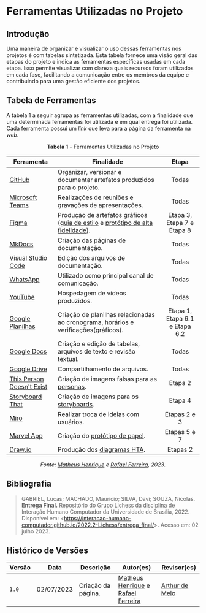 # Ferramentas Utilizadas no Projeto

## Introdução

Uma maneira de organizar e visualizar o uso dessas ferramentas nos projetos é com tabelas sintetizada. Esta tabela fornece uma visão geral das etapas do projeto e indica as ferramentas específicas usadas em cada etapa. Isso permite visualizar com clareza quais recursos foram utilizados em cada fase, facilitando a comunicação entre os membros da equipe e contribuindo para uma gestão eficiente dos projetos.

## Tabela de Ferramentas

A tabela 1 a seguir agrupa as ferramentas utilizadas, com a finalidade que uma determinada ferramentas foi utilizada e em qual entrega foi utilizada. Cada ferramenta possui um _link_ que leva para a página da ferramenta na _web_.

<center>

**Tabela 1** - Ferramentas Utilizadas no Projeto

| Ferramenta                                                                             | Finalidade                                                                                                                                                                                            |             Etapa              |
| -------------------------------------------------------------------------------------- | ----------------------------------------------------------------------------------------------------------------------------------------------------------------------------------------------------- | :----------------------------: |
| [GitHub](https://docs.github.com/pt)                                                   | Organizar, versionar e documentar artefatos produzidos para o projeto.                                                                                                                                |             Todas              |
| [Microsoft Teams](https://www.microsoft.com/pt-br/microsoft-teams/group-chat-software) | Realizações de reuniões e gravações de apresentações.                                                                                                                                                 |             Todas              |
| [Figma](https://www.figma.com/)                                                        | Produção de artefatos gráficos ([guia de estilo](../analise-de-requisitos/guia-de-estilo.md) e [protótipo de alta fidelidade](../design-avaliacao-desenvolvimento/nivel-3/relato-resultados-paf.md)). |   Etapa 3, Etapa 7 e Etapa 8   |
| [MkDocs](https://www.mkdocs.org/)                                                      | Criação das páginas de documentação.                                                                                                                                                                  |             Todas              |
| [Visual Studio Code](https://code.visualstudio.com/)                                   | Edição dos arquivos de documentação.                                                                                                                                                                  |             Todas              |
| [WhatsApp](https://www.whatsapp.com/?lang=pt_br)                                       | Utilizado como principal canal de comunicação.                                                                                                                                                        |             Todas              |
| [YouTube](https://about.youtube/)                                                      | Hospedagem de vídeos produzidos.                                                                                                                                                                      |             Todas              |
| [Google Planilhas](https://www.google.com/intl/pt-BR/sheets/about/)                    | Criação de planilhas relacionadas ao cronograma, horários e verificações(gráficos).                                                                                                                   | Etapa 1, Etapa 6.1 e Etapa 6.2 |
| [Google Docs](https://www.google.com/intl/pt-BR/docs/about/)                           | Criação e edição de tabelas, arquivos de texto e revisão textual.                                                                                                                                     |             Todas              |
| [Google Drive](https://workspace.google.com/intl/pt-BR/products/drive/)                | Compartilhamento de arquivos.                                                                                                                                                                         |             Todas              |
| [This Person Doesn't Exist](https://this-person-does-not-exist.com/pt)                 | Criação de imagens falsas para as [personas](../analise-de-requisitos/personas.md).                                                                                                                   |            Etapa 2             |
| [Storyboard That](https://www.storyboardthat.com/pt)                                   | Criação de imagens para os [storyboards](../design-avaliacao-desenvolvimento/nivel-1/storyboard-dad/storyboard.md).                                                                                   |            Etapa 4             |
| [Miro](https://miro.com/pt/)                                                           | Realizar troca de ideias com usuários.                                                                                                                                                                |          Etapas 2 e 3          |
| [Marvel App](https://marvelapp.com/)                                                   | Criação do [protótipo de papel](../design-avaliacao-desenvolvimento/nivel-2/prototipo-papel-dad/relato-dos-resultados-pp.md).                                                                         |          Etapas 5 e 7          |
| [Draw.io](https://www.drawio.com/)                                                     | Produção dos [diagramas HTA](../analise-de-requisitos/analise-de-tarefas/hta.md).                                                                                                                     |            Etapas 2            |

_Fonte: [Matheus Henrique](https://github.com/mathonaut) e [Rafael Ferreira](https://github.com/RafaelCLG0), 2023._

</center>

## Bibliografia

> GABRIEL, Lucas; MACHADO, Maurício; SILVA, Davi; SOUZA, Nicolas. **Entrega Final.** Repositório do Grupo Lichess da disciplina de Interação Humano Computador da Universidade de Brasília, 2022. Disponível em: <<https://interacao-humano-computador.github.io/2022.2-Lichess/entrega_final/>>. Acesso em: 02 julho 2023.

## Histórico de Versões

| Versão | Data       | Descrição          | Autor(es)                                                                                           | Revisor(es)                                    |
| ------ | ---------- | ------------------ | --------------------------------------------------------------------------------------------------- | ---------------------------------------------- |
| `1.0`  | 02/07/2023 | Criação da página. | [Matheus Henrique](https://github.com/mathonaut) e [Rafael Ferreira](https://github.com/RafaelCLG0) | [Arthur de Melo](https://github.com/arthurmlv) |
